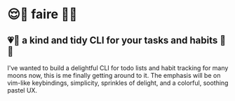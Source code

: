 # 😌🦋 faire 🌸✨

## 💗🧼 a kind and tidy CLI for your tasks and habits 🫧🌿

I've wanted to build a delightful CLI for todo lists and habit tracking for many moons now, this is me finally getting around to it. The emphasis will be on vim-like keybindings, simplicity, sprinkles of delight, and a colorful, soothing pastel UX.
